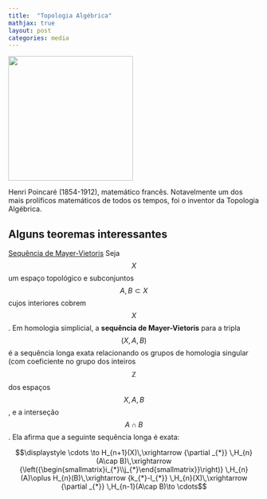 ```yaml
---
title:  "Topologia Algébrica"
mathjax: true
layout: post
categories: media
---
```


<img src="https://github.com/SubGui/subgui.github.io/blob/master/images/poincare.png?raw=true" width="250" height="250">

Henri Poincaré (1854-1912), matemático francês. Notavelmente um dos mais prolíficos matemáticos de todos os tempos, foi o inventor da Topologia Algébrica.

## Alguns teoremas interessantes

[Sequência de Mayer-Vietoris](https://en.wikipedia.org/wiki/Mayer-Vietoris_sequence) Seja $$X$$ um espaço topológico e subconjuntos $$A,\,B\subset X$$ cujos interiores cobrem $$X$$. Em homologia simplicial, a **sequência de Mayer-Vietoris** para a tripla $$(X,\,A,\,B)$$ é a sequência longa exata relacionando os grupos de homologia singular (com coeficiente no grupo dos inteiros $$\mathbb{Z}$$ dos espaços $$X,\,A,\,B$$, e a interseção $$A\cap B$$. Ela afirma que a seguinte sequência longa é exata:


$$\displaystyle \cdots \to H_{n+1}(X)\,\xrightarrow {\partial _{*}} \,H_{n}(A\cap B)\,\xrightarrow {\left({\begin{smallmatrix}i_{*}\\j_{*}\end{smallmatrix}}\right)} \,H_{n}(A)\oplus H_{n}(B)\,\xrightarrow {k_{*}-l_{*}} \,H_{n}(X)\,\xrightarrow {\partial _{*}} \,H_{n-1}(A\cap B)\to \cdots$$
